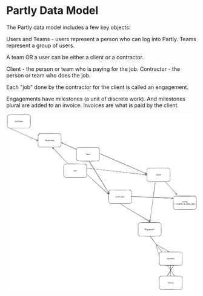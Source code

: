Partly Data Model
====

The Partly data model includes a few key objects:

Users and Teams - users represent a person who can log into Partly. Teams represent a group of users.

A team OR a user can be either a client or a contractor. 

Client - the person or team who is paying for the job. 
Contractor - the person or team who does the job.

Each "job" done by the contractor for the client is called an engagement. 

Engagements have milestones (a unit of discrete work). And milestones plural are added to an invoice. Invoices are what is paid by the client. 

![Partly Data Model](images/partly_data_model_image.png)